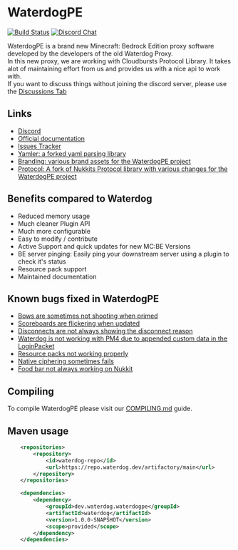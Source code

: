 # WaterdogPE
[![Build Status](https://jenkins.waterdog.dev/buildStatus/icon?job=Waterdog%2FWaterdogPE%2Fmaster)](https://jenkins.waterdog.dev/job/Waterdog/job/WaterdogPE/job/master/)
[![Discord Chat](https://img.shields.io/discord/767330242078834712.svg)](https://discord.gg/QcRRzXX)

WaterdogPE is a brand new Minecraft: Bedrock Edition proxy software developed by the developers of the old Waterdog
Proxy.  
In this new proxy, we are working with Cloudbursts Protocol Library. It takes alot of maintaining effort from us and
provides us with a nice api to work with.  
If you want to discuss things without joining the discord server, please use the [Discussions Tab](https://github.com/WaterdogPE/WaterdogPE/discussions)

## Links

- [Discord](https://discord.gg/sJ452xNugw)
- [Official documentation](https://docs.waterdog.dev)
- [Issues Tracker](https://github.com/WaterdogPE/WaterdogPE/issues)
- [Yamler: a forked yaml parsing library](https://github.com/WaterdogPE/Yamler)
- [Branding: various brand assets for the WaterdogPE project](https://github.com/WaterdogPE/Branding)
- [Protocol: A fork of Nukkits Protocol library with various changes for the WaterdogPE project](https://github.com/WaterdogPE/Protocol)

## Benefits compared to Waterdog

- Reduced memory usage
- Much cleaner Plugin API
- Much more configurable
- Easy to modify / contribute
- Active Support and quick updates for new MC:BE Versions
- BE server pinging: Easily ping your downstream server using a plugin to check it's status
- Resource pack support
- Maintained documentation

## Known bugs fixed in WaterdogPE

- [Bows are sometimes not shooting when primed](https://github.com/yesdog/Waterdog/issues/53)
- [Scoreboards are flickering when updated](https://github.com/yesdog/Waterdog/issues/62)
- [Disconnects are not always showing the disconnect reason](https://github.com/yesdog/Waterdog/issues/97)
- [Waterdog is not working with PM4 due to appended custom data in the LoginPacket](https://github.com/yesdog/Waterdog/issues/161)
- [Resource packs not working properly](https://github.com/yesdog/Waterdog/issues/110)
- [Native ciphering sometimes fails](https://github.com/yesdog/Waterdog/issues/130)
- [Food bar not always working on Nukkit](https://github.com/yesdog/Waterdog/issues/144)

## Compiling

To compile WaterdogPE please visit our [COMPILING.md](COMPILING.md) guide.

## Maven usage

```xml
    <repositories>
        <repository>
            <id>waterdog-repo</id>
            <url>https://repo.waterdog.dev/artifactory/main</url>
        </repository>
    </repositories>

    <dependencies>
        <dependency>
            <groupId>dev.waterdog.waterdogpe</groupId>
            <artifactId>waterdog</artifactId>
            <version>1.0.0-SNAPSHOT</version>
            <scope>provided</scope>
        </dependency>
    </dependencies>
```
